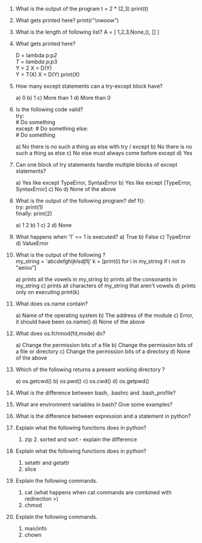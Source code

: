1. What is the output of the program 
	t = 2 * (2,3)
	print(t)

2. What gets printed here? 
	print(r"\nwoow")

3. What is the length of following list?
	A = [ 1,2,3,None,(), [] ]

4. What gets printed here?

	D = lambda p:p*2                                                           
	T = lambda p:p*3                                                         
	Y = 2                                                                         X = D(Y)                                                                    
	Y = T(X)                                                                    X = D(Y)
	print(X)

5. How many except statements can a try-except block have?

	a) 0
	b) 1
	c) More than 1
	d) More than 0

6. Is the following code valid?                                   
	try:                                                                         
		# Do something                                                    
	except:
		# Do something
	else:    
		# Do something

	a) No there is no such a thing as else with try / except
	b) No there is no such a thing as else
	c) No else must always come before except
	d) Yes

7. Can one block of try statements handle multiple blocks of except statements?

	a) Yes like except TypeError, SyntaxError
	b) Yes like except [TypeError, SyntaxError]
	c) No
	d) None of the above

8. What is the output of the following program? 
	def f():                                                                         
		try:                                                                     	print(1)                                                     
		finally:                                                                 	print(2)

	a) 1 2
	b) 1
	c) 2
	d) None

9. What happens when '1' == 1 is executed?
	a) True
	b) False
	c) TypeError
	d) ValueError

10. What is the output of the following ?                  
	my_string = 'abcdefghijklsdjflj'
	k = [print(i) for i in my_string if i not in "aeiou"]

	a) prints all the vowels in my_string
	b) prints all the consonants in my_string
	c) prints all characters of my_string that aren't vowels
	d) prints only on executing print(k)

11. What does os.name contain?
	
	a) Name of the operating system
	b) The address of the module
	c) Error, it should have been os.name()
	d) None of the above


12. What does os.fchmod(fd,mode) do?
	
	a) Change the permission bits of a file
	b) Change the permission bits of a file or directory
	c) Change the permission bits of a directory
	d) None of the above

13. Which of the following returns a present working directory ?
	
	a) os.getcwd()
	b) os.pwd()
	c) os.cwd()
	d) os.getpwd()

14. What is the difference between bash, .bashrc and .bash_profile?

15. What are environment variables in bash? Give some examples?

16. What is the difference between expression and a statement in python?

17. Explain what the following functions does in python?  
	1. zip                                                                     	   2. sorted and sort - explain the difference   

18. Explain what the following functions does in python?
	1. setattr and getattr                                                 
	2. slice

19. Explain the following commands.                    
	1. cat (what happens when cat commands are combined with redirection >)  
	2. chmod

20. Explain the following commands.  	                                                      
	1. man/info     
	2. chown
